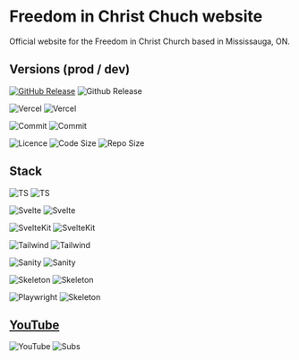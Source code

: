 # Freedom in Christ Chuch website

Official website for the Freedom in Christ Church based in Mississauga, ON.

## Versions (prod / dev)

[![GitHub Release](https://img.shields.io/github/package-json/v/n9d0g/fcc?style=for-the-badge)]() ![Github Release](https://img.shields.io/github/package-json/v/n9d0g/fcc/dev?style=for-the-badge)

![Vercel](https://therealsujitk-vercel-badge.vercel.app/?app=fcc-git-main-n9d0g&style=for-the-badge&logo=false) ![Vercel](https://therealsujitk-vercel-badge.vercel.app/?app=fcc-git-dev-n9d0g&style=for-the-badge&logo=false)

![Commit](https://img.shields.io/github/last-commit/n9d0g/fcc?display_timestamp=committer&style=for-the-badge) ![Commit](https://img.shields.io/github/last-commit/n9d0g/fcc/dev?style=for-the-badge)

![Licence](https://img.shields.io/github/license/n9d0g/fcc?style=for-the-badge) ![Code Size](https://img.shields.io/github/languages/code-size/n9d0g/fcc?style=for-the-badge) ![Repo Size](https://img.shields.io/github/repo-size/n9d0g/fcc?style=for-the-badge)

## Stack

![TS](https://img.shields.io/github/package-json/dependency-version/n9d0g/fcc/dev/typescript/main?style=for-the-badge) ![TS](https://img.shields.io/npm/v/typescript?style=for-the-badge)

![Svelte](https://img.shields.io/github/package-json/dependency-version/n9d0g/fcc/dev/svelte/main?style=for-the-badge) ![Svelte](https://img.shields.io/npm/v/svelte?style=for-the-badge)

![SvelteKit](https://img.shields.io/github/package-json/dependency-version/n9d0g/fcc/dev/@sveltejs/kit/main?style=for-the-badge) ![SvelteKit](https://img.shields.io/npm/v/@sveltejs/kit?style=for-the-badge)

![Tailwind](https://img.shields.io/github/package-json/dependency-version/n9d0g/fcc/dev/tailwindcss/main?style=for-the-badge) ![Tailwind](https://img.shields.io/npm/v/tailwindcss?style=for-the-badge)

![Sanity](https://img.shields.io/github/package-json/dependency-version/n9d0g/fcc/@sanity/client?style=for-the-badge) ![Sanity](https://img.shields.io/npm/v/@sanity/client?style=for-the-badge)

![Skeleton](https://img.shields.io/github/package-json/dependency-version/n9d0g/fcc/dev/@skeletonlabs/skeleton/main?style=for-the-badge) ![Skeleton](https://img.shields.io/npm/v/@skeletonlabs/skeleton?style=for-the-badge)

![Playwright](https://img.shields.io/github/package-json/dependency-version/n9d0g/fcc/dev/@playwright/test/main?style=for-the-badge) ![Skeleton](https://img.shields.io/npm/v/@playwright/test?style=for-the-badge)

## [YouTube](https://www.youtube.com/@freedominchristchurchcanada)

![YouTube](https://img.shields.io/youtube/channel/views/UCaB7HWdt8W-ErHqgvhR__rw?style=for-the-badge) ![Subs](https://img.shields.io/youtube/channel/subscribers/UCaB7HWdt8W-ErHqgvhR__rw?style=for-the-badge)
